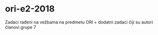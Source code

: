 # ori-e2-2018
Zadaci rađeni na vežbama na predmetu ORI + dodatni zadaci čiji su autori članovi grupe 7
